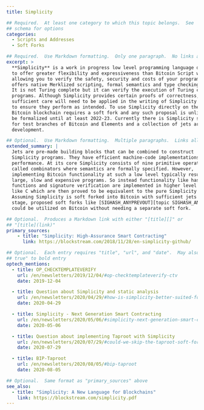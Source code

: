 ```yaml
---
title: Simplicity

## Required.  At least one category to which this topic belongs.  See
## schema for options
categories:
  - Scripts and Addresses
  - Soft Forks

## Required.  Use Markdown formatting.  Only one paragraph.  No links allowed.
excerpt: >
  **Simplicity** is a work in progress low level programming language designed
  to offer greater flexibility and expressiveness than Bitcoin Script whilst
  allowing you to verify the safety, security and costs of your program. It
  offers native Merklized scripting, formal semantics and type checking.
  It is not Turing complete but it can verify the execution of Turing complete
  programs. Although Simplicity provides certain proofs of correctness,
  sufficient care will need to be applied in the writing of Simplicity programs
  to ensure they perform as intended. To use Simplicity directly on the
  Bitcoin blockchain requires a soft fork and any such proposal is unlikely to
  be formalized until at least 2022-23. Currently there is Simplicity support
  for test branches of Bitcoin and Elements and a collection of jets are in
  development.

## Optional.  Use Markdown formatting.  Multiple paragraphs.  Links allowed.
extended_summary: |
  Jets are pre-made building blocks that can be combined to construct
  Simplicity programs. They have efficient machine-code implementations for raw
  performance. At its core Simplicity consists of nine primitive operators
  called combinators where semantics are formally specified. However,
  implementing Bitcoin functionality at such a low level typically results in
  large, slow and expensive programs. So instead functionality like hash
  functions and signature verification are implemented in higher level languages
  like C which are then proved to be equivalent to the pure Simplicity programs.
  Assuming Simplicity is soft forked into Bitcoin with sufficient jets at some
  stage, proposed soft forks like [SIGHASH_ANYPREVOUT][topic SIGHASH_ANYPREVOUT]
  could be utilized on Bitcoin without needing a separate soft fork.

## Optional.  Produces a Markdown link with either "[title][]" or
## "[title](link)"
primary_sources:
    - title: "Simplicity: High-Assurance Smart Contracting"
      link: https://blockstream.com/2018/11/28/en-simplicity-github/

## Optional.  Each entry requires "title", "url", and "date".  May also use "feature:
## true" to bold entry
optech_mentions:
  - title: OP_CHECKTEMPLATEVERIFY
    url: /en/newsletters/2019/12/04/#op-checktemplateverify-ctv
    date: 2019-12-04

  - title: Question about Simplicity and static analysis
    url: /en/newsletters/2020/04/29/#how-is-simplicity-better-suited-for-static-analysis-compared-to-script
    date: 2020-04-29

  - title: Simplicity - Next Generation Smart Contracting
    url: /en/newsletters/2020/05/06/#simplicity-next-generation-smart-contracting
    date: 2020-05-06

  - title: Question about implementing Taproot with Simplicity
    url: /en/newsletters/2020/07/29/#could-we-skip-the-taproot-soft-fork-and-instead-use-simplicity-to-write-the-equivalent-of-taproot-scripts
    date: 2020-07-29

  - title: BIP-Taproot
    url: /en/newsletters/2020/08/05/#bip-taproot
    date: 2020-08-05

## Optional.  Same format as "primary_sources" above
see_also:
  - title: "Simplicity: A New Language for Blockchains"
    link: https://blockstream.com/simplicity.pdf
---
```


